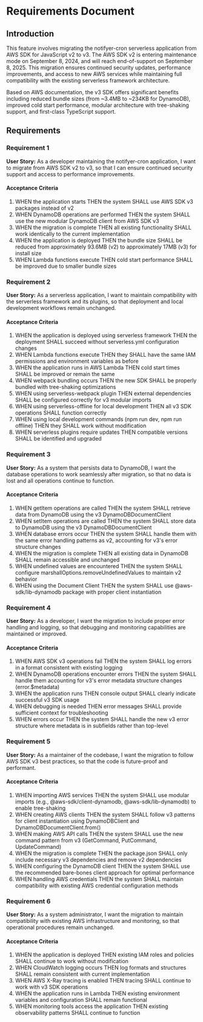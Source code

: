# Requirements Document

## Introduction

This feature involves migrating the notifyer-cron serverless application from AWS SDK for JavaScript v2 to v3. The AWS SDK v2 is entering maintenance mode on September 8, 2024, and will reach end-of-support on September 8, 2025. This migration ensures continued security updates, performance improvements, and access to new AWS services while maintaining full compatibility with the existing serverless framework architecture.

Based on AWS documentation, the v3 SDK offers significant benefits including reduced bundle sizes (from ~3.4MB to ~234KB for DynamoDB), improved cold start performance, modular architecture with tree-shaking support, and first-class TypeScript support.

## Requirements

### Requirement 1

**User Story:** As a developer maintaining the notifyer-cron application, I want to migrate from AWS SDK v2 to v3, so that I can ensure continued security support and access to performance improvements.

#### Acceptance Criteria

1. WHEN the application starts THEN the system SHALL use AWS SDK v3 packages instead of v2
2. WHEN DynamoDB operations are performed THEN the system SHALL use the new modular DynamoDB client from AWS SDK v3
3. WHEN the migration is complete THEN all existing functionality SHALL work identically to the current implementation
4. WHEN the application is deployed THEN the bundle size SHALL be reduced from approximately 93.6MB (v2) to approximately 17MB (v3) for install size
5. WHEN Lambda functions execute THEN cold start performance SHALL be improved due to smaller bundle sizes

### Requirement 2

**User Story:** As a serverless application, I want to maintain compatibility with the serverless framework and its plugins, so that deployment and local development workflows remain unchanged.

#### Acceptance Criteria

1. WHEN the application is deployed using serverless framework THEN the deployment SHALL succeed without serverless.yml configuration changes
2. WHEN Lambda functions execute THEN they SHALL have the same IAM permissions and environment variables as before
3. WHEN the application runs in AWS Lambda THEN cold start times SHALL be improved or remain the same
4. WHEN webpack bundling occurs THEN the new SDK SHALL be properly bundled with tree-shaking optimizations
5. WHEN using serverless-webpack plugin THEN external dependencies SHALL be configured correctly for v3 modular imports
6. WHEN using serverless-offline for local development THEN all v3 SDK operations SHALL function correctly
7. WHEN using local development commands (npm run dev, npm run offline) THEN they SHALL work without modification
8. WHEN serverless plugins require updates THEN compatible versions SHALL be identified and upgraded

### Requirement 3

**User Story:** As a system that persists data to DynamoDB, I want the database operations to work seamlessly after migration, so that no data is lost and all operations continue to function.

#### Acceptance Criteria

1. WHEN getItem operations are called THEN the system SHALL retrieve data from DynamoDB using the v3 DynamoDBDocumentClient
2. WHEN setItem operations are called THEN the system SHALL store data to DynamoDB using the v3 DynamoDBDocumentClient
3. WHEN database errors occur THEN the system SHALL handle them with the same error handling patterns as v2, accounting for v3's error structure changes
4. WHEN the migration is complete THEN all existing data in DynamoDB SHALL remain accessible and unchanged
5. WHEN undefined values are encountered THEN the system SHALL configure marshallOptions.removeUndefinedValues to maintain v2 behavior
6. WHEN using the Document Client THEN the system SHALL use @aws-sdk/lib-dynamodb package with proper client instantiation

### Requirement 4

**User Story:** As a developer, I want the migration to include proper error handling and logging, so that debugging and monitoring capabilities are maintained or improved.

#### Acceptance Criteria

1. WHEN AWS SDK v3 operations fail THEN the system SHALL log errors in a format consistent with existing logging
2. WHEN DynamoDB operations encounter errors THEN the system SHALL handle them accounting for v3's error metadata structure changes (error.$metadata)
3. WHEN the application runs THEN console output SHALL clearly indicate successful v3 SDK usage
4. WHEN debugging is needed THEN error messages SHALL provide sufficient context for troubleshooting
5. WHEN errors occur THEN the system SHALL handle the new v3 error structure where metadata is in subfields rather than top-level

### Requirement 5

**User Story:** As a maintainer of the codebase, I want the migration to follow AWS SDK v3 best practices, so that the code is future-proof and performant.

#### Acceptance Criteria

1. WHEN importing AWS services THEN the system SHALL use modular imports (e.g., @aws-sdk/client-dynamodb, @aws-sdk/lib-dynamodb) to enable tree-shaking
2. WHEN creating AWS clients THEN the system SHALL follow v3 patterns for client instantiation using DynamoDBClient and DynamoDBDocumentClient.from()
3. WHEN making AWS API calls THEN the system SHALL use the new command pattern from v3 (GetCommand, PutCommand, UpdateCommand)
4. WHEN the migration is complete THEN the package.json SHALL only include necessary v3 dependencies and remove v2 dependencies
5. WHEN configuring the DynamoDB client THEN the system SHALL use the recommended bare-bones client approach for optimal performance
6. WHEN handling AWS credentials THEN the system SHALL maintain compatibility with existing AWS credential configuration methods

### Requirement 6

**User Story:** As a system administrator, I want the migration to maintain compatibility with existing AWS infrastructure and monitoring, so that operational procedures remain unchanged.

#### Acceptance Criteria

1. WHEN the application is deployed THEN existing IAM roles and policies SHALL continue to work without modification
2. WHEN CloudWatch logging occurs THEN log formats and structures SHALL remain consistent with current implementation
3. WHEN AWS X-Ray tracing is enabled THEN tracing SHALL continue to work with v3 SDK operations
4. WHEN the application runs in Lambda THEN existing environment variables and configuration SHALL remain functional
5. WHEN monitoring tools access the application THEN existing observability patterns SHALL continue to function